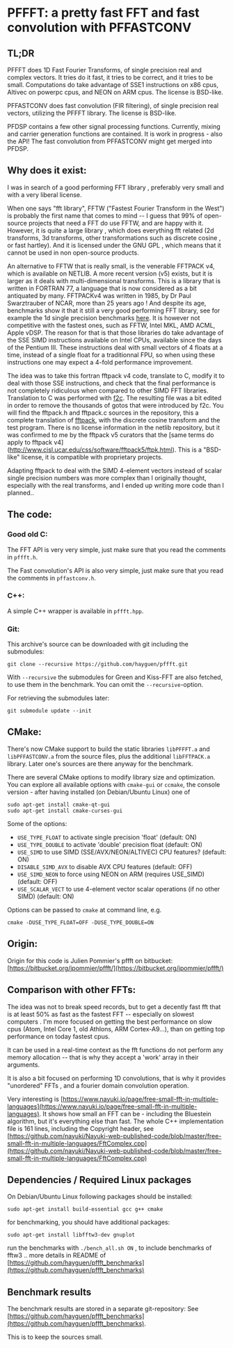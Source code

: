 # PFFFT: a pretty fast FFT and fast convolution with PFFASTCONV

## TL;DR

PFFFT does 1D Fast Fourier Transforms, of single precision real and
complex vectors. It tries do it fast, it tries to be correct, and it
tries to be small. Computations do take advantage of SSE1 instructions
on x86 cpus, Altivec on powerpc cpus, and NEON on ARM cpus. The
license is BSD-like.


PFFASTCONV does fast convolution (FIR filtering), of single precision 
real vectors, utilizing the PFFFT library. The license is BSD-like.

PFDSP contains a few other signal processing functions.
Currently, mixing and carrier generation functions are contained.
It is work in progress - also the API!
The fast convolution from PFFASTCONV might get merged into PFDSP.


## Why does it exist:

I was in search of a good performing FFT library , preferably very
small and with a very liberal license.

When one says "fft library", FFTW ("Fastest Fourier Transform in the
West") is probably the first name that comes to mind -- I guess that
99% of open-source projects that need a FFT do use FFTW, and are happy
with it. However, it is quite a large library , which does everything
fft related (2d transforms, 3d transforms, other transformations such
as discrete cosine , or fast hartley). And it is licensed under the
GNU GPL , which means that it cannot be used in non open-source
products.

An alternative to FFTW that is really small, is the venerable FFTPACK
v4, which is available on NETLIB. A more recent version (v5) exists,
but it is larger as it deals with multi-dimensional transforms. This
is a library that is written in FORTRAN 77, a language that is now
considered as a bit antiquated by many. FFTPACKv4 was written in 1985,
by Dr Paul Swarztrauber of NCAR, more than 25 years ago ! And despite
its age, benchmarks show it that it still a very good performing FFT
library, see for example the 1d single precision benchmarks
[here](http://www.fftw.org/speed/opteron-2.2GHz-32bit/). It is however not
competitive with the fastest ones, such as FFTW, Intel MKL, AMD ACML,
Apple vDSP. The reason for that is that those libraries do take
advantage of the SSE SIMD instructions available on Intel CPUs,
available since the days of the Pentium III. These instructions deal
with small vectors of 4 floats at a time, instead of a single float
for a traditionnal FPU, so when using these instructions one may expect
a 4-fold performance improvement.

The idea was to take this fortran fftpack v4 code, translate to C,
modify it to deal with those SSE instructions, and check that the
final performance is not completely ridiculous when compared to other
SIMD FFT libraries. Translation to C was performed with [f2c](
http://www.netlib.org/f2c/). The resulting file was a bit edited in
order to remove the thousands of gotos that were introduced by
f2c. You will find the fftpack.h and fftpack.c sources in the
repository, this a complete translation of [fftpack](
http://www.netlib.org/fftpack/), with the discrete cosine transform
and the test program. There is no license information in the netlib
repository, but it was confirmed to me by the fftpack v5 curators that
the [same terms do apply to fftpack v4]
(http://www.cisl.ucar.edu/css/software/fftpack5/ftpk.html). This is a
"BSD-like" license, it is compatible with proprietary projects.

Adapting fftpack to deal with the SIMD 4-element vectors instead of
scalar single precision numbers was more complex than I originally
thought, especially with the real transforms, and I ended up writing
more code than I planned..


## The code:

### Good old C:
The FFT API is very very simple, just make sure that you read the comments in `pffft.h`.

The Fast convolution's API is also very simple, just make sure that you read the comments 
in `pffastconv.h`.

### C++:
A simple C++ wrapper is available in `pffft.hpp`.


### Git:
This archive's source can be downloaded with git including the submodules:
```
git clone --recursive https://github.com/hayguen/pffft.git
```

With `--recursive` the submodules for Green and Kiss-FFT are also fetched,
to use them in the benchmark. You can omit the `--recursive`-option.

For retrieving the submodules later:
```
git submodule update --init
```


## CMake:
There's now CMake support to build the static libraries `libPFFFT.a` 
and `libPFFASTCONV.a` from the source files, plus the additional 
`libFFTPACK.a` library. Later one's sources are there anyway for the benchmark.

There are several CMake options to modify library size and optimization.
You can explore all available options with `cmake-gui` or `ccmake`,
the console version - after having installed (on Debian/Ubuntu Linux) one of
```
sudo apt-get install cmake-qt-gui
sudo apt-get install cmake-curses-gui
```

Some of the options:
* `USE_TYPE_FLOAT` to activate single precision 'float' (default: ON)
* `USE_TYPE_DOUBLE` to activate 'double' precision float (default: ON)
* `USE_SIMD` to use SIMD (SSE/AVX/NEON/ALTIVEC) CPU features? (default: ON)
* `DISABLE_SIMD_AVX` to disable AVX CPU features (default: OFF)
* `USE_SIMD_NEON` to force using NEON on ARM (requires USE_SIMD) (default: OFF)
* `USE_SCALAR_VECT` to use 4-element vector scalar operations (if no other SIMD) (default: ON)

Options can be passed to `cmake` at command line, e.g.
```
cmake -DUSE_TYPE_FLOAT=OFF -DUSE_TYPE_DOUBLE=ON
```


## Origin:
Origin for this code is Julien Pommier's pffft on bitbucket:
[https://bitbucket.org/jpommier/pffft/](https://bitbucket.org/jpommier/pffft/)


## Comparison with other FFTs:

The idea was not to break speed records, but to get a decently fast
fft that is at least 50% as fast as the fastest FFT -- especially on
slowest computers . I'm more focused on getting the best performance
on slow cpus (Atom, Intel Core 1, old Athlons, ARM Cortex-A9...), than
on getting top performance on today fastest cpus.

It can be used in a real-time context as the fft functions do not
perform any memory allocation -- that is why they accept a 'work'
array in their arguments.

It is also a bit focused on performing 1D convolutions, that is why it
provides "unordered" FFTs , and a fourier domain convolution
operation.

Very interesting is [https://www.nayuki.io/page/free-small-fft-in-multiple-languages](https://www.nayuki.io/page/free-small-fft-in-multiple-languages).
It shows how small an FFT can be - including the Bluestein algorithm, but it's everything else than fast.
The whole C++ implementation file is 161 lines, including the Copyright header, see
[https://github.com/nayuki/Nayuki-web-published-code/blob/master/free-small-fft-in-multiple-languages/FftComplex.cpp](https://github.com/nayuki/Nayuki-web-published-code/blob/master/free-small-fft-in-multiple-languages/FftComplex.cpp)

## Dependencies / Required Linux packages

On Debian/Ubuntu Linux following packages should be installed:

```
sudo apt-get install build-essential gcc g++ cmake
```

for benchmarking, you should have additional packages:
```
sudo apt-get install libfftw3-dev gnuplot
```

run the benchmarks with `./bench_all.sh ON` , to include benchmarks of fftw3 ..
more details in README of [https://github.com/hayguen/pffft_benchmarks](https://github.com/hayguen/pffft_benchmarks)


## Benchmark results

The benchmark results are stored in a separate git-repository:
See [https://github.com/hayguen/pffft_benchmarks](https://github.com/hayguen/pffft_benchmarks).

This is to keep the sources small.


